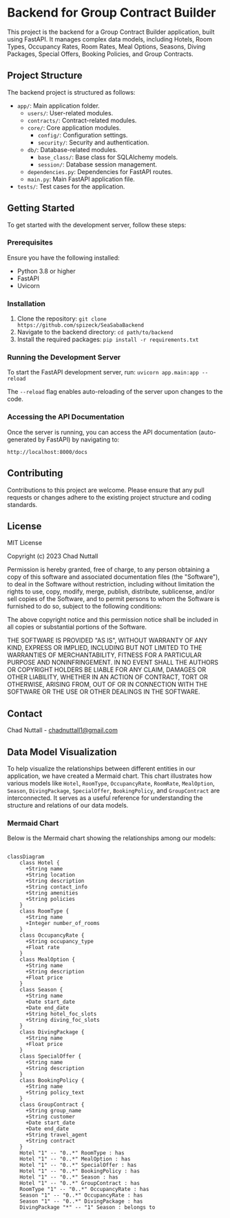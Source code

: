 # Backend for Group Contract Builder

This project is the backend for a Group Contract Builder application, built using FastAPI. It manages complex data models, including Hotels, Room Types, Occupancy Rates, Room Rates, Meal Options, Seasons, Diving Packages, Special Offers, Booking Policies, and Group Contracts.

## Project Structure

The backend project is structured as follows:

- `app/`: Main application folder.
  - `users/`: User-related modules.
  - `contracts/`: Contract-related modules.
  - `core/`: Core application modules.
    - `config/`: Configuration settings.
    - `security/`: Security and authentication.
  - `db/`: Database-related modules.
    - `base_class/`: Base class for SQLAlchemy models.
    - `session/`: Database session management.
  - `dependencies.py`: Dependencies for FastAPI routes.
  - `main.py`: Main FastAPI application file.
- `tests/`: Test cases for the application.

## Getting Started

To get started with the development server, follow these steps:

### Prerequisites

Ensure you have the following installed:
- Python 3.8 or higher
- FastAPI
- Uvicorn

### Installation

1. Clone the repository: `git clone https://github.com/spizeck/SeaSabaBackend`
2. Navigate to the backend directory: `cd path/to/backend`
3. Install the required packages: `pip install -r requirements.txt`

   
### Running the Development Server

To start the FastAPI development server, run: `uvicorn app.main:app --reload`

The `--reload` flag enables auto-reloading of the server upon changes to the code.

### Accessing the API Documentation

Once the server is running, you can access the API documentation (auto-generated by FastAPI) by navigating to:

`http://localhost:8000/docs`

## Contributing

Contributions to this project are welcome. Please ensure that any pull requests or changes adhere to the existing project structure and coding standards.

## License

MIT License

Copyright (c) 2023 Chad Nuttall

Permission is hereby granted, free of charge, to any person obtaining a copy of this software and associated documentation files (the "Software"), to deal in the Software without restriction, including without limitation the rights to use, copy, modify, merge, publish, distribute, sublicense, and/or sell copies of the Software, and to permit persons to whom the Software is furnished to do so, subject to the following conditions:

The above copyright notice and this permission notice shall be included in all copies or substantial portions of the Software.

THE SOFTWARE IS PROVIDED "AS IS", WITHOUT WARRANTY OF ANY KIND, EXPRESS OR IMPLIED, INCLUDING BUT NOT LIMITED TO THE WARRANTIES OF MERCHANTABILITY, FITNESS FOR A PARTICULAR PURPOSE AND NONINFRINGEMENT. IN NO EVENT SHALL THE AUTHORS OR COPYRIGHT HOLDERS BE LIABLE FOR ANY CLAIM, DAMAGES OR OTHER LIABILITY, WHETHER IN AN ACTION OF CONTRACT, TORT OR OTHERWISE, ARISING FROM, OUT OF OR IN CONNECTION WITH THE SOFTWARE OR THE USE OR OTHER DEALINGS IN THE SOFTWARE.


## Contact

Chad Nuttall - chadnuttall1@gmail.com

## Data Model Visualization

To help visualize the relationships between different entities in our application, we have created a Mermaid chart. This chart illustrates how various models like `Hotel`, `RoomType`, `OccupancyRate`, `RoomRate`, `MealOption`, `Season`, `DivingPackage`, `SpecialOffer`, `BookingPolicy`, and `GroupContract` are interconnected. It serves as a useful reference for understanding the structure and relations of our data models.

### Mermaid Chart

Below is the Mermaid chart showing the relationships among our models:

```mermaid

classDiagram
    class Hotel {
      +String name
      +String location
      +String description
      +String contact_info
      +String amenities
      +String policies
    }
    class RoomType {
      +String name
      +Integer number_of_rooms
    }
    class OccupancyRate {
      +String occupancy_type
      +Float rate
    }
    class MealOption {
      +String name
      +String description
      +Float price
    }
    class Season {
      +String name
      +Date start_date
      +Date end_date
      +String hotel_foc_slots
      +String diving_foc_slots
    }
    class DivingPackage {
      +String name
      +Float price
    }
    class SpecialOffer {
      +String name
      +String description
    }
    class BookingPolicy {
      +String name
      +String policy_text
    }
    class GroupContract {
      +String group_name
      +String customer
      +Date start_date
      +Date end_date
      +String travel_agent
      +String contract
    }
    Hotel "1" -- "0..*" RoomType : has
    Hotel "1" -- "0..*" MealOption : has
    Hotel "1" -- "0..*" SpecialOffer : has
    Hotel "1" -- "0..*" BookingPolicy : has
    Hotel "1" -- "0..*" Season : has
    Hotel "1" -- "0..*" GroupContract : has
    RoomType "1" -- "0..*" OccupancyRate : has
    Season "1" -- "0..*" OccupancyRate : has
    Season "1" -- "0..*" DivingPackage : has
    DivingPackage "*" -- "1" Season : belongs to
```
